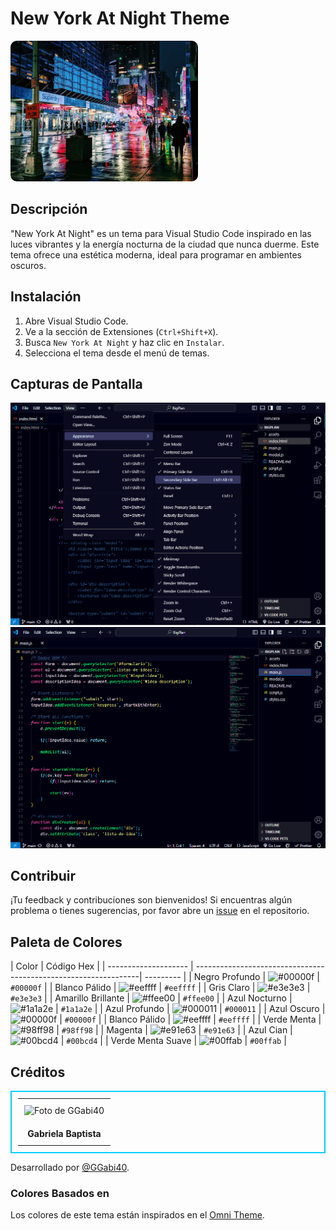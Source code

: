<h1>New York At Night Theme</h1>

<img src="./themes/img-preview/timeSquare.jpg" style="width: 300px; height: auto; border-radius: 10px;">

## Descripción

"New York At Night" es un tema para Visual Studio Code inspirado en las luces vibrantes y la energía nocturna de la ciudad que nunca duerme. Este tema ofrece una estética moderna, ideal para programar en ambientes oscuros.

## Instalación

1. Abre Visual Studio Code.
2. Ve a la sección de Extensiones (`Ctrl+Shift+X`).
3. Busca `New York At Night` y haz clic en `Instalar`.
4. Selecciona el tema desde el menú de temas.

## Capturas de Pantalla

![Captura de Pantalla 1](./themes/img-preview/NewYorkAtNight-preview1.png)
![Captura de Pantalla 2](./themes/img-preview/NewYorkAtNight-preview2.png)

## Contribuir

¡Tu feedback y contribuciones son bienvenidos! Si encuentras algún problema o tienes sugerencias, por favor abre un <a href="https://github.com/GGabi40/new-york-at-night/issues?formCode=MG0AV3">issue</a> en el repositorio.


## Paleta de Colores

| Color                | Código Hex                                                      |
| -------------------- | ----------------------------------------------------------------| --------- |
| Negro Profundo       | ![#00000f](https://via.placeholder.com/15/00000f/000000?text=+) | `#00000f` |
| Blanco Pálido        | ![#eeffff](https://via.placeholder.com/15/eeffff/000000?text=+) | `#eeffff` |
| Gris Claro           | ![#e3e3e3](https://via.placeholder.com/15/e3e3e3/000000?text=+) | `#e3e3e3` |
| Amarillo Brillante   | ![#ffee00](https://via.placeholder.com/15/ffee00/000000?text=+) | `#ffee00` |
| Azul Nocturno        | ![#1a1a2e](https://via.placeholder.com/15/1a1a2e/000000?text=+) | `#1a1a2e` |
| Azul Profundo        | ![#000011](https://via.placeholder.com/15/000011/000000?text=+) | `#000011` |
| Azul Oscuro          | ![#00000f](https://via.placeholder.com/15/00000f/000000?text=+) | `#00000f` |
| Blanco Pálido        | ![#eeffff](https://via.placeholder.com/15/eeffff/000000?text=+) | `#eeffff` |
| Verde Menta          | ![#98ff98](https://via.placeholder.com/15/98ff98/000000?text=+)  | `#98ff98` |
| Magenta              | ![#e91e63](https://via.placeholder.com/15/e91e63/000000?text=+) | `#e91e63` |
| Azul Cian            | ![#00bcd4](https://via.placeholder.com/15/00bcd4/000000?text=+) | `#00bcd4` |
| Verde Menta Suave    | ![#00ffab](https://via.placeholder.com/15/00ffab/000000?text=+) | `#00ffab` |


## Créditos

<table style="border: 2px solid #00d0ff; padding: 10px;">
    <tr>
        <td style="padding: 10px;">
            <img src="https://avatars.githubusercontent.com/u/107872122?v=4" alt="Foto de GGabi40" style="width: 150px; height: auto;">
        </td>
    </tr>
    <tr>
        <td style="text-align: center; padding: 10px;">
            <strong>Gabriela Baptista</strong>
        </td>
    </tr>
</table>

Desarrollado por <a href="https://www.instagram.com/ggabi40">@GGabi40</a>.

### Colores Basados en

Los colores de este tema están inspirados en el <a href="https://github.com/getomni/omni">Omni Theme</a>.

